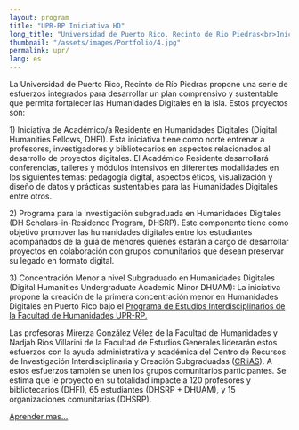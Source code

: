 ```yaml
---
layout: program
title: "UPR-RP Iniciativa HD"
long_title: "Universidad de Puerto Rico, Recinto de Rio Piedras<br>Iniciativa en Humanidades Digitales"
thumbnail: "/assets/images/Portfolio/4.jpg"
permalink: upr/
lang: es
---
```


<div class="portfolio-details">
    <p>La Universidad de Puerto Rico, Recinto de Río Piedras propone una serie de esfuerzos integrados para desarrollar un plan comprensivo y sustentable que permita fortalecer las Humanidades Digitales en la isla. Estos proyectos son:
</p>
    <p>1) Iniciativa de Académico/a Residente en Humanidades Digitales (Digital Humanities Fellows, DHFI). Esta iniciativa tiene como norte entrenar a profesores, investigadores y bibliotecarios en aspectos relacionados al desarrollo de proyectos digitales. El Académico Residente desarrollará conferencias, talleres y módulos intensivos en diferentes modalidades en los siguientes temas: pedagogía digital, aspectos éticos, visualización y diseño de datos y prácticas sustentables para las Humanidades Digitales entre otros.
</p>
    <p>2) Programa para la investigación subgraduada en Humanidades Digitales (DH Scholars-in-Residence Program, DHSRP). Este componente tiene como objetivo promover las humanidades digitales entre los estudiantes acompañados de la guía de menores quienes estarán a cargo de desarrollar proyectos en colaboración con grupos comunitarios que desean preservar su legado en formato digital.  
</p>
    <p>3) Concentración Menor a nivel Subgraduado en Humanidades Digitales (Digital Humanities Undergraduate Academic Minor DHUAM):  La iniciativa propone la creación de la primera concentración menor en Humanidades Digitales en Puerto Rico bajo el <a href="http://humanidades.uprrp.edu/prei/">Programa de Estudios Interdisciplinarios de la Facultad de Humanidades UPR-RP.</a></p>
    <p>Las profesoras Mirerza González Vélez de la Facultad de Humanidades y Nadjah Ríos Villarini de la Facultad de Estudios Generales liderarán estos esfuerzos con la ayuda administrativa y académica del Centro de Recursos de Investigación Interdisciplinaria y Creación Subgraduadas (<a href="http://www.criiasupr.org/">CRiiAS</a>). A estos esfuerzos también se unen los grupos comunitarios participantes. Se estima que le proyecto en su totalidad impacte a 120 profesores y bibliotecarios (DHFI), 65 estudiantes (DHSRP + DHUAM), y 15 organizaciones comunitarias (DHSRP).
    </p>
<div class="project-demo-btn">
    <a class="btn project-btn" href="#">Aprender mas...</a>
</div>
</div>
